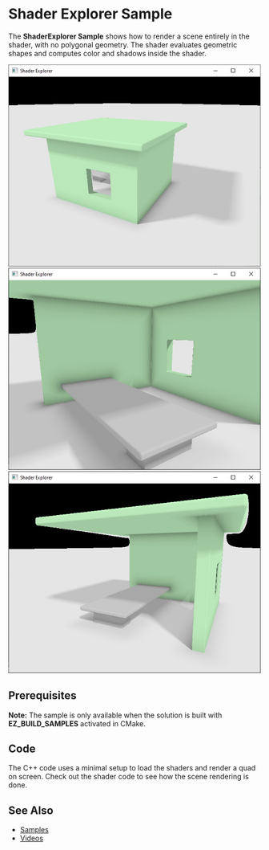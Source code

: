 # Shader Explorer Sample

The **ShaderExplorer Sample** shows how to render a scene entirely in the shader, with no polygonal geometry. The shader evaluates geometric shapes and computes color and shadows inside the shader.

![ShaderExlorer1](media/shader-explorer1.jpg)
![ShaderExlorer2](media/shader-explorer2.jpg)
![ShaderExlorer3](media/shader-explorer3.jpg)

## Prerequisites

**Note:** The sample is only available when the solution is built with **EZ_BUILD_SAMPLES** activated in CMake.

## Code

The C++ code uses a minimal setup to load the shaders and render a quad on screen. Check out the shader code to see how the scene rendering is done.

## See Also

* [Samples](samples-overview.md)
* [Videos](../getting-started/videos.md)